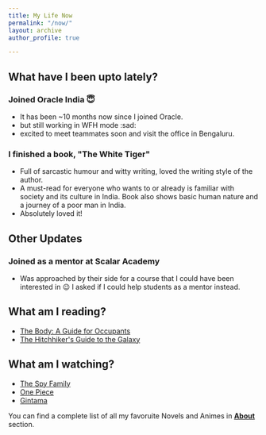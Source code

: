 ```yaml
---
title: My Life Now
permalink: "/now/"
layout: archive
author_profile: true

---
```

## What have I been upto lately?

### Joined Oracle India 😇

* It has been \~10 months now since I joined Oracle.
* but still working in WFH mode :sad: 
* excited to meet teammates soon and visit the office in Bengaluru.

### I finished a book, "The White Tiger"

* Full of sarcastic humour and witty writing, loved the writing style of the author.
* A must-read for everyone who wants to or already is familiar with society and its culture in India. Book also shows basic human nature and a journey of a poor man in India.
* Absolutely loved it!

## Other Updates

### Joined as a mentor at Scalar Academy

* Was approached by their side for a course that I could have been interested in :wink: I asked if I could help students as a mentor instead. 

## What am I reading?

* [The Body: A Guide for Occupants](https://www.goodreads.com/book/show/43582376-the-body "The Body: A Guide for Occupants ") 
* [The Hitchhiker's Guide to the Galaxy](https://www.goodreads.com/book/show/386162.The_Hitchhiker_s_Guide_to_the_Galaxy "The Hitchhiker's Guide to the Galaxy")

## What am I watching?

* [The Spy Family](https://en.wikipedia.org/wiki/Spy_%C3%97_Family)
* [One Piece](https://en.wikipedia.org/wiki/One_Piece)
* [Gintama](https://en.wikipedia.org/wiki/Gin_Tama)

You can find a complete list of all my favoruite Novels and Animes in [**About**](/about) section.